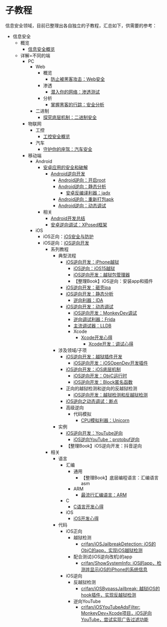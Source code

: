 # 子教程

信息安全领域，目前已整理出各自独立的子教程，汇总如下，供需要的参考：

* 信息安全
  * 概览
    * [信息安全概览](https://book.crifan.org/books/information_security_overview/website/)
  * 详解=不同的端
    * PC
      * Web
        * 概览
          * [防止被黑客攻击：Web安全](https://book.crifan.org/books/avoid_hacker_attack_web_security/website/)
        * 渗透
          * [潜入你的网络：渗透测试](https://book.crifan.org/books/infiltrate_your_net_penetration_testing/website/)
        * 分析
          * [掌握黑客的行踪：安全分析](https://book.crifan.org/books/grasp_hacker_track_security_analysis/website/)
      * 二进制
        * [探究底层机制：二进制安全](https://book.crifan.org/books/explore_underlying_mechanism_binary_security/website/)
    * 物联网
      * 工控
        * [工控安全概览](https://book.crifan.org/books/industrial_control_security_overview/website/)
      * 汽车
        * [守护你的座驾：汽车安全](https://book.crifan.org/books/guard_your_car_safety/website/)
    * 移动端
      * Android
        * [安卓应用的安全和破解](https://book.crifan.org/books/android_app_security_crack/website/)
          * [Android逆向开发](https://book.crifan.org/books/android_reverse_dev/website/)
            * [Android逆向：开启root](https://book.crifan.org/books/android_re_enable_root/website/)
            * [Android逆向：静态分析](https://book.crifan.org/books/android_re_static_analysis/website/)
              * [安卓反编译利器：jadx](https://book.crifan.org/books/android_re_decompile_jadx/website/)
            * [Android逆向：重新打包apk](https://book.crifan.org/books/android_re_repack_apk/website/)
            * [Android逆向：动态调试](https://book.crifan.org/books/android_re_dynamic_debug/website/)
        * 相关
          * [Android开发总结](https://book.crifan.org/books/android_dev_summary/website/)
          * [安卓逆向调试：XPosed框架](https://book.crifan.org/books/android_re_xposed_framework/website/)
      * iOS
        * iOS正向：[iOS安全与防护](https://book.crifan.org/books/ios_security_protect/website/)
        * iOS逆向：[iOS逆向开发](https://book.crifan.org/books/ios_reverse_dev/website/)
          * 系列教程
            * 典型流程
              * [iOS逆向开发：iPhone越狱](https://book.crifan.org/books/ios_re_iphone_jailbreak/website/)
                * [iOS逆向：iOS15越狱](https://book.crifan.org/books/ios_re_ios15_jailbreak/website/)
                * [iOS逆向开发：越狱包管理器](https://book.crifan.org/books/ios_re_package_manager/website/)
                * 【整理Book】iOS逆向：安装app和插件
              * [iOS逆向开发：砸壳ipa](https://book.crifan.org/books/ios_re_crack_shell_ipa/website/)
              * [iOS逆向开发：静态分析](https://book.crifan.org/books/ios_re_static_analysis/website/)
                * [逆向利器：IDA](https://book.crifan.org/books/reverse_tool_ida/website/)
              * [iOS逆向开发：动态调试](https://book.crifan.org/books/ios_re_dynamic_debug/website/)
                * [iOS逆向开发：MonkeyDev调试](https://book.crifan.org/books/ios_re_monkeydev_debug/website/)
                * [逆向调试利器：Frida](https://book.crifan.org/books/reverse_debug_frida/website/)
                * [主流调试器：LLDB](https://book.crifan.org/books/popular_debugger_lldb/website/)
                * Xcode
                  * [Xcode开发心得](https://book.crifan.org/books/xcode_dev_summary/website/)
                    * [Xcode开发：调试心得](https://book.crifan.org/books/xcode_dev_debug_summary/website/)
            * 涉及领域/子项
              * [iOS逆向开发：越狱插件开发](https://book.crifan.org/books/ios_re_jailbreak_tweak/website/)
                * [iOS逆向开发：iOSOpenDev开发插件](https://book.crifan.org/books/ios_re_iosopendev_tweak/website/)
              * [iOS逆向开发：iOS底层机制](https://book.crifan.org/books/ios_re_ios_internal/website/)
                * [iOS逆向开发：ObjC运行时](https://book.crifan.org/books/ios_re_objc_runtime/website/)
                * [iOS逆向开发：Block匿名函数](https://book.crifan.org/books/ios_re_objc_block/website/)
              * 正向的越狱检测和逆向的反越狱检测
                * [iOS逆向开发：越狱检测和反越狱检测](https://book.crifan.org/books/ios_re_jb_detection/website/)
              * [iOS逆向之动态调试：断点](https://book.crifan.org/books/ios_re_debug_breakpoint/website/)
              * 高级逆向
                * 代码模拟
                  * [CPU模拟利器：Unicorn](https://book.crifan.org/books/cpu_emulator_unicorn/website/)
            * 实例
              * [iOS逆向开发：YouTube逆向](https://book.crifan.org/books/ios_re_youtube_reverse/website/)
                * [iOS逆向YouTube：protobuf逆向](https://book.crifan.org/books/ios_re_protobuf_reverse/website/)
              * 【整理Book】iOS逆向开发：抖音逆向
          * 相关
            * 语言
              * 汇编
                * 通用
                  * 【整理Book】底层编程语言：汇编语言asm
                * ARM
                  * [最流行汇编语言：ARM](https://book.crifan.org/books/popular_assembly_arm/website/)
              * C
                * [C语言开发心得](https://book.crifan.org/books/c_lang_dev_summary/website/)
              * iOS
                * [iOS开发心得](https://book.crifan.org/books/ios_dev_summary/website/)
            * 代码
              * iOS正向
                * 越狱检测
                  * [crifan/iOSJailbreakDetection: iOS的ObjC的app，实现iOS越狱检测](https://github.com/crifan/iOSJailbreakDetection)
                * 配合测试(iOS逆向改机)的app
                  * [crifan/ShowSystemInfo: iOS的app，检测并显示iOS的iPhone的系统信息](https://github.com/crifan/ShowSystemInfo)
              * iOS逆向
                * 反越狱检测
                  * [crifan/iOSBypassJailbreak: 越狱iOS的hook插件，实现反越狱检测](https://github.com/crifan/iOSBypassJailbreak)
                * 逆向YouTube
                  * [crifan/iOSYouTubeAdsFilter: MonkeyDev+Xcode项目，iOS逆向YouTube，尝试实现广告过滤功能](https://github.com/crifan/iOSYouTubeAdsFilter)
